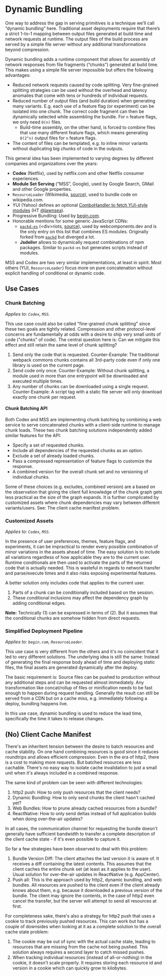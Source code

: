 # Dynamic Bundling

One way to address the gap in serving primitives is a technique we’ll call “dynamic bundling” here.
Traditional asset deployments require that there’s a strict 1-to-1 mapping between output files generated at build time and network requests at runtime.
The output files of the build process are served by a simple file server without any additional transformations beyond compression.

Dynamic bundling adds a runtime component that allows for assembly of network responses from file fragments (“chunks”) generated at build time.
This makes using a simple file server impossible but offers the following advantages:

* Reduced network requests caused by code splitting.
  Very fine-grained splitting strategies can be used without the overhead and latency anomalies that come with tens or hundreds of individual requests.
* Reduced number of output files (and build duration) when generating many variants.
  E.g. each use of a feature flag (or experiment) can be isolated into one chunk.
  The correct code fragment can then be dynamically selected while assembling the bundle.
  For `n` feature flags, we only need `O(n)` files.
    - Build-time assembly, on the other hand, is forced to combine files that use many different feature flags,
      which means generating `O(2^n)` output files for `n` feature flags.
* The content of files can be templated, e.g. to inline minor variants without duplicating big chunks of code in the outputs.

This general idea has been implemented to varying degrees by different companies and organizations over the years:

* **Codex** (Netflix), used by netflix.com and other Netflix consumer experiences.
* **Module Set Serving** (“MSS”, Google), used by Google Search, GMail and other Google properties.
* `ResourceLoader` (Wikimedia, [source][ResourceLoader-blog]), used to bundle code on wikipedia.com.
* YUI (Yahoo) defines an optional [ComboHandler to fetch YUI-style modules][YUI-ComboHandler] (HT [@lawnsea][lawnsea]).
* Progressive Bundling: Used by [begin.com](https://slides.begin.com/).
* Honorable mentions for some generic JavaScript CDNs:
  * [`packd-es`][packd-es] (\<div>riots, [source][packd-es-source]),
    used by webcomponents.dev and is the only entry on this list that combines ES modules.
    Originally forked from [`packd`][packd] but diverged a lot.
  * **Jsdelivr** allows to dynamically request combinations of npm packages.
    Similar to `packd-es` but generates scripts instead of modules.

MSS and Codex are two very similar implementations, at least in spirit.
Most others (YUI, `ResourceLoader`) focus more on pure concatenation without explicit handling of conditional or dynamic code.

[packd-es]: https://github.com/webcomponents-dev/packd-es
[packd-es-source]: https://twitter.com/Gluckies/status/1171059699229368320
[packd]: https://github.com/Rich-Harris/packd
[ResourceLoader-blog]: https://phabricator.wikimedia.org/phame/live/7/post/175/wikipedia_s_javascript_initialisation_on_a_budget/
[YUI-ComboHandler]: https://yuilibrary.com/yui/docs/yui/create.html#using-a-combohandler
[lawnsea]: https://twitter.com/lawnsea

## Use Cases

### Chunk Batching

*Applies to: `Codex`, `MSS`.*

This use case could also be called "fine-grained chunk splitting" since these
two goals are tightly related. Compression and other protocol-level concerns
are fundamentally at odds with a desire to ship very small units of code
("chunks" of code). The central question here is: Can we mitigate this effect
and still retain the same level of chunk splitting?

1. Send only the code that is requested.
   Counter-Example: The traditional webpack commons chunks contains all
                    3rd-party code even if only one library is used on the
                    current page.
2. Send code only once.
   Counter-Example: Without chunk splitting, a module used in more than one
                    entrypoint will be downloaded and executed multiple times.
3. Any number of chunks can be downloaded using a single request.
   Counter-Example: A script tag with a static file server will only download
                    exactly one chunk per request.

#### Chunk Batching API

Both Codex and MSS are implementing chunk batching by combining a web service
to serve concatenated chunks with a client-side runtime to manage chunk loads.
These two chunk batching solutions independently added similar features for
the API:

* Specify a set of requested chunks.
* Include all dependencies of the requested chunks as an option.
* Exclude a set of already loaded chunks.
* Pass a compressed representation of feature flags to customize the response.
* A combined version for the overall chunk set and no versioning of individual
  chunks.

Some of these choices (e.g. excludes, combined version) are a based on the
observation that giving the client full knowledge of the chunk graph gets less
practical as the size of the graph expands. It is further complicated by
customized assets where chunk dependencies may vary between different
variants/users. See: The client cache manifest problem.

### Customized Assets

*Applies to: `Codex`, `MSS`.*

In the presence of user preferences, themes, feature flags, and experiments,
it can be impractical to render every possible combination of minor variations
in the assets ahead of time. The easy solution is to include all variations
regardless of how applicable they are to the current user. Runtime conditionals
are then used to activate the parts of the returned code that is actually
needed. This is wasteful in regards to network transfer and parse/execute times
and it also risks exposing experimental features.

A better solution only includes code that applies to the current user.

1. Parts of a chunk can be conditionally included based on the session.
2. These conditional inclusions may affect the dependency graph by adding
   conditional edges.

**Note:** Technically (1) can be expressed in terms of (2). But it assumes that
          the conditional chunks are somehow hidden from direct requests.

### Simplified Deployment Pipeline

*Applies to: `begin.com`, `ResourceLoader`.*

This use case is very different from the others and it's no coincident that it
led to very different solutions. The underlying idea is still the same: Instead
of generating the final response body ahead of time and deploying static files,
the final assets are generated dynamically after the deploy.

The basic requirement is: Source files can be pushed to production without any
additional steps and can be requested almost immediately. Any transformation
like concat/rollup of files or minification needs to be fast enough to happen
during request handling. Generally the result can still be served from a CDN
but on a cache miss, e.g. immediately following a deploy, bundling happens live.

In this use case, dynamic bundling is used to reduce the lead time, specifically
the time it takes to release changes.

## (No) Client Cache Manifest

There's an inheritent tension between the desire to batch resources and cache
stability. On one hand combining resources is good since it reduces roundtrips
and allows efficient compression. Even in the era of http2, there is a cost to
making more requests. But batched resources are less cachable. There's no easy
way to isolate cache invalidation to just a small unit when it's always included
in a combined response.

The same kind of problem can be seen with different technologies:

1. http2 push: How to only push resources that the client needs?
2. Dynamic Bundling: How to only send chunks the client hasn't cached yet?
3. Web Bundles: How to prune already cached resources from a bundle?
4. ReactNative: How to only send deltas instead of full application builds when
                doing over-the-air updates?

In all cases, the communication channel for requesting the bundle doesn't
generally have sufficient bandwidth to transfer a complete description of the
client cache state - if it's even possible to capture it.

So far a few strategies have been observed to deal with this problem:

1. Bundle Version Diff: The client attaches the last version it is aware of.
   It receives a diff containing the latest contents. This assumes that the
   client caches the entire chunk set (at least as it applies to the user).
   Usual solution for over-the-air updates in ReactNative (e.g. AppCenter).
2. Push all: This is the approach used by http2, dynamic bundling, and web
   bundles. All resources are pushed to the client even if the client already
   knows about them, e.g. because it downloaded a previous version of the
   bundle. The client may ignore the contents, in the case of http2 even cancel
   the transfer, but the server will attempt to send all resources at first.

For completeness sake, there's also a strategy for http2 push that uses a cookie
to track previously pushed resources. This can work but has a couple of
downsides when looking at it as a complete solution to the overall cache state
problem:

1. The cookie may be out of sync with the actual cache state, leading to
   resources that are missing from the cache not being pushed. This solution
   always requires a second layer to catch missed pushes.
2. When tracking individual resources (instead of all-or-nothing) in the cookie,
   it doesn't scale properly. It requires storing each resource id and version
   in a cookie which can quickly grow to kilobytes.

